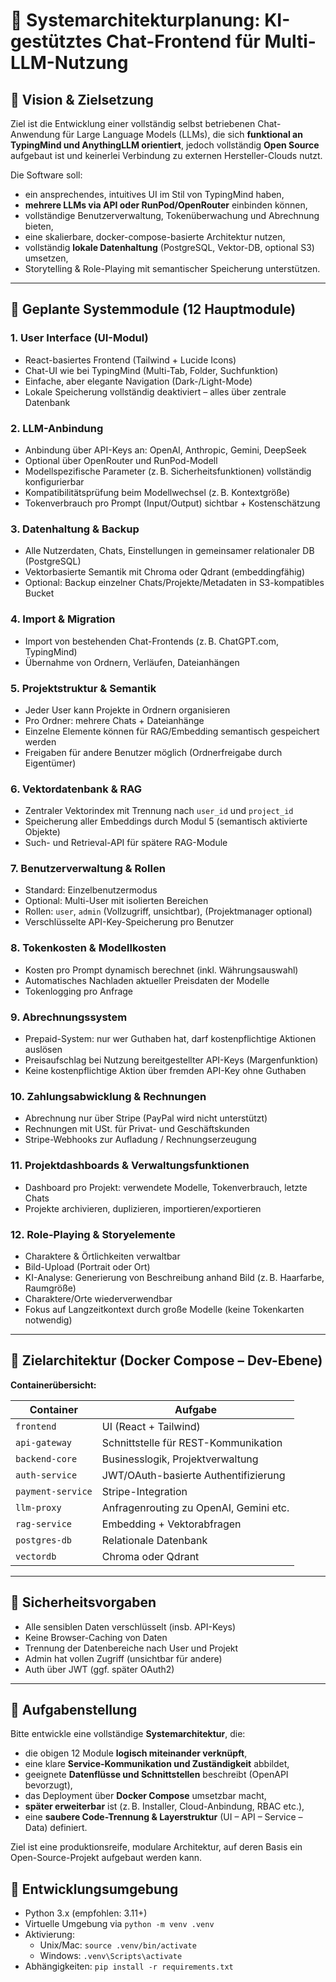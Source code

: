 # 🧩 Systemarchitekturplanung: KI-gestütztes Chat-Frontend für Multi-LLM-Nutzung

## 🎯 Vision & Zielsetzung

Ziel ist die Entwicklung einer vollständig selbst betriebenen Chat-Anwendung für Large Language Models (LLMs), die sich **funktional an TypingMind und AnythingLLM orientiert**, jedoch vollständig **Open Source** aufgebaut ist und keinerlei Verbindung zu externen Hersteller-Clouds nutzt.

Die Software soll:
- ein ansprechendes, intuitives UI im Stil von TypingMind haben,
- **mehrere LLMs via API oder RunPod/OpenRouter** einbinden können,
- vollständige Benutzerverwaltung, Tokenüberwachung und Abrechnung bieten,
- eine skalierbare, docker-compose-basierte Architektur nutzen,
- vollständig **lokale Datenhaltung** (PostgreSQL, Vektor-DB, optional S3) umsetzen,
- Storytelling & Role-Playing mit semantischer Speicherung unterstützen.

---

## 🔢 Geplante Systemmodule (12 Hauptmodule)

### 1. **User Interface (UI-Modul)**
- React-basiertes Frontend (Tailwind + Lucide Icons)
- Chat-UI wie bei TypingMind (Multi-Tab, Folder, Suchfunktion)
- Einfache, aber elegante Navigation (Dark-/Light-Mode)
- Lokale Speicherung vollständig deaktiviert – alles über zentrale Datenbank

### 2. **LLM-Anbindung**
- Anbindung über API-Keys an: OpenAI, Anthropic, Gemini, DeepSeek
- Optional über OpenRouter und RunPod-Modell
- Modellspezifische Parameter (z. B. Sicherheitsfunktionen) vollständig konfigurierbar
- Kompatibilitätsprüfung beim Modellwechsel (z. B. Kontextgröße)
- Tokenverbrauch pro Prompt (Input/Output) sichtbar + Kostenschätzung

### 3. **Datenhaltung & Backup**
- Alle Nutzerdaten, Chats, Einstellungen in gemeinsamer relationaler DB (PostgreSQL)
- Vektorbasierte Semantik mit Chroma oder Qdrant (embeddingfähig)
- Optional: Backup einzelner Chats/Projekte/Metadaten in S3-kompatibles Bucket

### 4. **Import & Migration**
- Import von bestehenden Chat-Frontends (z. B. ChatGPT.com, TypingMind)
- Übernahme von Ordnern, Verläufen, Dateianhängen

### 5. **Projektstruktur & Semantik**
- Jeder User kann Projekte in Ordnern organisieren
- Pro Ordner: mehrere Chats + Dateianhänge
- Einzelne Elemente können für RAG/Embedding semantisch gespeichert werden
- Freigaben für andere Benutzer möglich (Ordnerfreigabe durch Eigentümer)

### 6. **Vektordatenbank & RAG**
- Zentraler Vektorindex mit Trennung nach `user_id` und `project_id`
- Speicherung aller Embeddings durch Modul 5 (semantisch aktivierte Objekte)
- Such- und Retrieval-API für spätere RAG-Module

### 7. **Benutzerverwaltung & Rollen**
- Standard: Einzelbenutzermodus
- Optional: Multi-User mit isolierten Bereichen
- Rollen: `user`, `admin` (Vollzugriff, unsichtbar), (Projektmanager optional)
- Verschlüsselte API-Key-Speicherung pro Benutzer

### 8. **Tokenkosten & Modellkosten**
- Kosten pro Prompt dynamisch berechnet (inkl. Währungsauswahl)
- Automatisches Nachladen aktueller Preisdaten der Modelle
- Tokenlogging pro Anfrage

### 9. **Abrechnungssystem**
- Prepaid-System: nur wer Guthaben hat, darf kostenpflichtige Aktionen auslösen
- Preisaufschlag bei Nutzung bereitgestellter API-Keys (Margenfunktion)
- Keine kostenpflichtige Aktion über fremden API-Key ohne Guthaben

### 10. **Zahlungsabwicklung & Rechnungen**
- Abrechnung nur über Stripe (PayPal wird nicht unterstützt)
- Rechnungen mit USt. für Privat- und Geschäftskunden
- Stripe-Webhooks zur Aufladung / Rechnungserzeugung

### 11. **Projektdashboards & Verwaltungsfunktionen**
- Dashboard pro Projekt: verwendete Modelle, Tokenverbrauch, letzte Chats
- Projekte archivieren, duplizieren, importieren/exportieren

### 12. **Role-Playing & Storyelemente**
- Charaktere & Örtlichkeiten verwaltbar
- Bild-Upload (Portrait oder Ort)
- KI-Analyse: Generierung von Beschreibung anhand Bild (z. B. Haarfarbe, Raumgröße)
- Charaktere/Orte wiederverwendbar
- Fokus auf Langzeitkontext durch große Modelle (keine Tokenkarten notwendig)

---

## 🧱 Zielarchitektur (Docker Compose – Dev-Ebene)

**Containerübersicht:**

| Container            | Aufgabe                                  |
|----------------------|------------------------------------------|
| `frontend`           | UI (React + Tailwind)                    |
| `api-gateway`        | Schnittstelle für REST-Kommunikation     |
| `backend-core`       | Businesslogik, Projektverwaltung         |
| `auth-service`       | JWT/OAuth-basierte Authentifizierung     |
| `payment-service`    | Stripe-Integration                       |
| `llm-proxy`          | Anfragenrouting zu OpenAI, Gemini etc.   |
| `rag-service`        | Embedding + Vektorabfragen               |
| `postgres-db`        | Relationale Datenbank                    |
| `vectordb`           | Chroma oder Qdrant                       |

---

## 🔐 Sicherheitsvorgaben

- Alle sensiblen Daten verschlüsselt (insb. API-Keys)
- Keine Browser-Caching von Daten
- Trennung der Datenbereiche nach User und Projekt
- Admin hat vollen Zugriff (unsichtbar für andere)
- Auth über JWT (ggf. später OAuth2)

---

## 📌 Aufgabenstellung

Bitte entwickle eine vollständige **Systemarchitektur**, die:
- die obigen 12 Module **logisch miteinander verknüpft**,
- eine klare **Service-Kommunikation und Zuständigkeit** abbildet,
- geeignete **Datenflüsse und Schnittstellen** beschreibt (OpenAPI bevorzugt),
- das Deployment über **Docker Compose** umsetzbar macht,
- **später erweiterbar** ist (z. B. Installer, Cloud-Anbindung, RBAC etc.),
- eine **saubere Code-Trennung & Layerstruktur** (UI – API – Service – Data) definiert.

Ziel ist eine produktionsreife, modulare Architektur, auf deren Basis ein Open-Source-Projekt aufgebaut werden kann.

## 🧪 Entwicklungsumgebung

- Python 3.x (empfohlen: 3.11+)
- Virtuelle Umgebung via `python -m venv .venv`
- Aktivierung:  
  - Unix/Mac: `source .venv/bin/activate`  
  - Windows: `.venv\Scripts\activate`
- Abhängigkeiten: `pip install -r requirements.txt`
